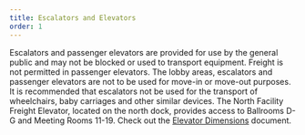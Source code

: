 ```yaml
---
title: Escalators and Elevators
order: 1
---
```


Escalators and passenger elevators are provided for use by the general public and may not be blocked or used to transport equipment. Freight is not permitted in passenger elevators. The lobby areas, escalators and passenger elevators are not to be used for move-in or move-out purposes. It is recommended that escalators not be used for the transport of wheelchairs, baby carriages and other similar devices. The North Facility Freight Elevator, located on the north dock, provides access to Ballrooms D-G and Meeting Rooms 11-19. Check out the [Elevator Dimensions](https://assets.austinconventioncenter.com/2023/ACC_service_elevator_dimensions_2020.pdf) document.
